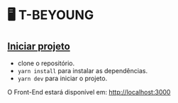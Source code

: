 # 🖥 T-BEYOUNG
## <u>Iniciar projeto</u>

- clone o repositório.
- `yarn install` para instalar as dependências.
- `yarn dev` para iniciar o projeto.

O Front-End estará disponível em: [http://localhost:3000](http://localhost:3000)